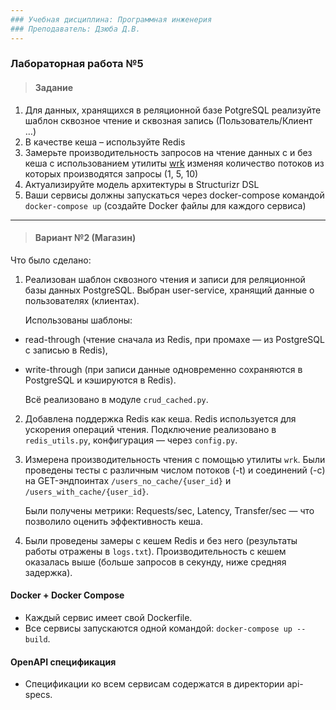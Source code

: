 ```yaml
---
### Учебная дисциплина: Программная инженерия
### Преподаватель: Дзюба Д.В.
---
```


### Лабораторная работа №5

> #### Задание
1. Для данных, хранящихся в реляционной базе PotgreSQL реализуйте шаблон
сквозное чтение и сквозная запись (Пользователь/Клиент …)
2. В качестве кеша – используйте Redis
3. Замерьте производительность запросов на чтение данных с и без кеша с
использованием утилиты [wrk](https://github.com/wg/wrk) изменяя количество
потоков из которых производятся запросы (1, 5, 10)
4. Актуализируйте модель архитектуры в Structurizr DSL
5. Ваши сервисы должны запускаться через docker-compose командой `docker-compose up` (создайте Docker файлы для каждого сервиса)

---

> #### Вариант №2 (Магазин)

Что было сделано:

1. Реализован шаблон сквозного чтения и записи для реляционной базы данных PostgreSQL.
Выбран user-service, хранящий данные о пользователях (клиентах).

   Использованы шаблоны:
- read-through (чтение сначала из Redis, при промахе — из PostgreSQL с записью в Redis),
- write-through (при записи данные одновременно сохраняются в PostgreSQL и кэшируются в Redis).

  Всё реализовано в модуле `crud_cached.py`.

2. Добавлена поддержка Redis как кеша.
Redis используется для ускорения операций чтения. Подключение реализовано в `redis_utils.py`, конфигурация — через `config.py`.

4. Измерена производительность чтения с помощью утилиты `wrk`.
Были проведены тесты с различным числом потоков (-t) и соединений (-c) на GET-эндпоинтах `/users_no_cache/{user_id}` и `/users_with_cache/{user_id}`.


   Были получены метрики: Requests/sec, Latency, Transfer/sec — что позволило оценить эффективность кеша.

5. Были проведены замеры с кешем Redis и без него (результаты работы отражены в `logs.txt`). Производительность с кешем оказалась выше (больше запросов в секунду, ниже средняя задержка).

#### Docker + Docker Compose
- Каждый сервис имеет свой Dockerfile.
- Все сервисы запускаются одной командой: `docker-compose up --build`.

#### OpenAPI cпецификация
- Спецификации ко всем сервисам содержатся в директории api-specs.

